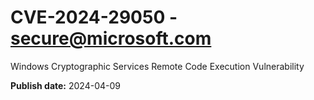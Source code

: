 # CVE-2024-29050 - secure@microsoft.com

Windows Cryptographic Services Remote Code Execution Vulnerability

**Publish date:** 2024-04-09
